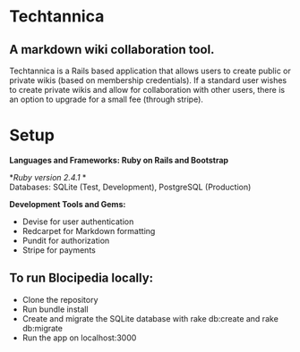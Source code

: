 # Techtannica
## A markdown wiki collaboration tool.   
<p>Techtannica is a Rails based application that allows users to create public or private wikis (based on membership credentials). If a standard user wishes to create private wikis and allow for collaboration with other users, there is an option to upgrade for a small fee (through stripe). </p>

# Setup
**Languages and Frameworks: Ruby on Rails and Bootstrap**

**Ruby version 2.4.1* *  
Databases: SQLite (Test, Development), PostgreSQL (Production)

**Development Tools and Gems:**

- Devise for user authentication
- Redcarpet for Markdown formatting
- Pundit for authorization
- Stripe for payments

## To run Blocipedia locally:

- Clone the repository
- Run bundle install
- Create and migrate the SQLite database with rake db:create and rake db:migrate
- Run the app on localhost:3000
